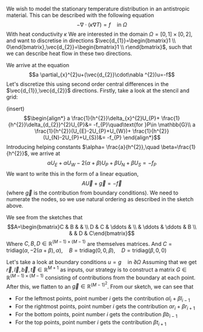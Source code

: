 We wish to model the stationary temperature distribution in an antistropic material. This can be described with the following equation
$$
-\nabla \cdot(\kappa \nabla T)=f \quad \text{in }\Omega
$$
With heat conductivity $\kappa$
We are interested in the domain $\Omega=[0,1]\times[0,2]$, and want to discretise in directions $\vec{d_{1}}=\begin{bmatrix}1 \\ 0\end{bmatrix},\vec{d_{2}}=\begin{bmatrix}1 \\ r\end{bmatrix}$, such that we can describe heat flow in these two directions.

We arrive at the equation
$$a \partial_{x}^{2}u+(\vec{d_{2}}\cdot\nabla ^{2})u=-f$$
Let's discretize this using second order central differences in the $\vec{d_{1}},\vec{d_{2}}$ directions.
Firstly, take a look at the stencil and grid:

(insert)
$$\begin{align*}
a \frac{1}{h^{2}}\delta_{x}^{2}U_{P}+ \frac{1}{h^{2}}\delta_{d_{2}}^{2}U_{P}&= -f_{P}\quad\text{for }P\in \mathbb{G}\\
a \frac{1}{h^{2}}(U_{E}-2U_{P}+U_{W})+ \frac{1}{h^{2}}(U_{N}-2U_{P}+U_{S})&= -f_{P}
\end{align*}$$
Introducing helping constants $\alpha= \frac{a}{h^{2}},\quad \beta=\frac{1}{h^{2}}$, we arrive at
$$\alpha U_{E}+\alpha U_{W}-2(\alpha+\beta)U_{P}+\beta U_{N}+\beta U_{S}=-f_{P}$$
We want to write this in the form of a linear equation, 
$$A \vec{U}+\vec{g}=-\vec{f}$$
(where $\vec{g}$ is the contribution from boundary conditions). We need to numerate the nodes, so we use natural ordering as described in the sketch above.

We see from the sketches that 
$$A=\begin{bmatrix}C & B &  &  \\ D & C & \ddots &  \\  & \ddots & \ddots & B \\  &  & D & C\end{bmatrix}$$
Where $C,B,D\in \mathbb{R}^{(M-1)\times(M-1)}$ are themselves matrices. 
And $C=\text{tridiag}(\alpha,-2(\alpha+\beta), \alpha), \quad B=\text{tridiag}(0,0, \beta), \quad D=\text{tridiag}(\beta,0,0)$

Let's take a look at boundary conditions $u=g \quad \text{in } \partial_{}\Omega$
Assuming that we get $\vec{r},\vec{l},\vec{b},\vec{t}\in \mathbb{R}^{M+1}$ as inputs, our strategy is to construct a matrix $G\in \mathbb{R}^{(M-1)\times(M-1)}$ consisting of contributions from the boundary at each point. After this, we flatten to an $\vec{g}\in \mathbb{R}^{(M-1)^{2}}$.
From our sketch, we can see that
* For the leftmost points, point number $i$ gets the contribution $\alpha l_{i} +\beta l_{i-1}$
* For the rightmost points, point number $i$ gets the contribution $\alpha r_{i}+\beta r_{i+1}$
* For the bottom points, point number $i$ gets the contribution $\beta b_{i-1}$
* For the top points, point number $i$ gets the contribution $\beta t_{i+1}$ 
